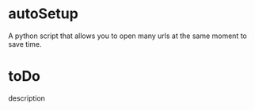 # autoSetup
A python script that allows you to open many urls at the same moment to save time. 

# toDo
description 
